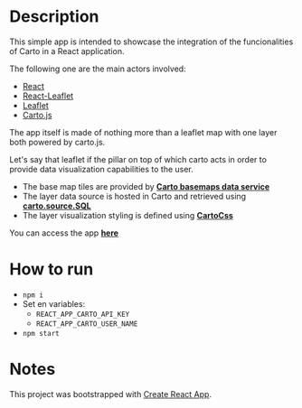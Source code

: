 # Description

This simple app is intended to showcase the integration of the funcionalities of Carto in a React application.

The following one are the main actors involved:
- [React](https://reactjs.org/)
- [React-Leaflet](https://react-leaflet.js.org/)
- [Leaflet](https://leafletjs.com/)
- [Carto.js](https://carto.com/developers/carto-js/)

The app itself is made of nothing more than a leaflet map with one layer both powered by carto.js. 

Let's say that leaflet if the pillar on top of which carto acts in order to provide data visualization capabilities to the user.
- The base map tiles are provided by __[Carto basemaps data service](https://carto.com/location-data-services/basemaps/)__
- The layer data source is hosted in Carto and retrieved using __[carto.source.SQL](https://carto.com/developers/carto-js/reference/#cartosourcesql)__
- The layer visualization styling is defined using __[CartoCss](https://carto.com/developers/styling/cartocss/)__

You can access the app __[here](https://matteodipaolo.github.io/cartojs-react/)__


# How to run

- `npm i`
- Set en variables:
    - `REACT_APP_CARTO_API_KEY`
    - `REACT_APP_CARTO_USER_NAME`
- `npm start`


# Notes

This project was bootstrapped with [Create React App](https://github.com/facebook/create-react-app).
